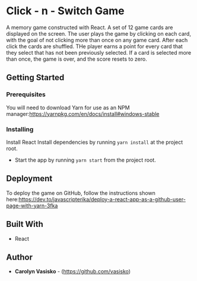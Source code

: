 # Click - n - Switch Game

A memory game constructed with React.  A set of 12 game cards are displayed on the screen.  The user plays the game by clicking on each card, with the goal of not clicking more than once on any game card.  After each click the cards are shuffled.  THe player earns a point for every card that they select that has not been previously selected.  If a card is selected more than once, the game is over, and the score resets to zero.

## Getting Started

### Prerequisites
You will need to download Yarn for use as an NPM manager:https://yarnpkg.com/en/docs/install#windows-stable

### Installing
Install React
Install dependencies by running `yarn install` at the project root.

* Start the app by running `yarn start` from the project root.

## Deployment
To deploy the game on GitHub, follow the instructions shown here:https://dev.to/javascripterika/deploy-a-react-app-as-a-github-user-page-with-yarn-3fka


## Built With

* React



## Author

* **Carolyn Vasisko** - (https://github.com/vasisko)



